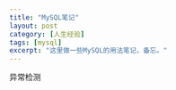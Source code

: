 ```yaml
---
title: "MySQL笔记"
layout: post
category: [人生经验]
tags: [mysql]
excerpt: "这里做一些MySQL的用法笔记，备忘。"
---
```


异常检测